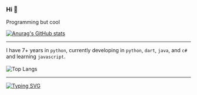 ### Hi 👀

Programming but cool

[![Anurag's GitHub stats](https://github-readme-stats.vercel.app/api?username=Boomexe&theme=dark)](https://github.com/anuraghazra/github-readme-stats)

---
I have 7+ years in `python`, currently developing in `python`, `dart`, `java`, and `c#` and learning `javascript`.
<br><br>
![Top Langs](https://github-readme-stats.vercel.app/api/top-langs/?username=Boomexe&layout=compact&theme=dark&size_weight=0.5&count_weight=0.5&hide=hlsl,shaderlab,html,css,kvlang)

---


[![Typing SVG](https://readme-typing-svg.demolab.com?font=Fira+Code&pause=1000&random=false&width=435&lines=go+outside)](https://git.io/typing-svg)
